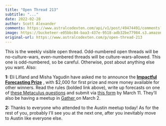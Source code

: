 ```yaml
---
title: "Open Thread 213"
subtitle: "..."
date: 2022-02-28
author: Scott Alexander
comments: https://www.astralcodexten.com/api/v1/post/49474491/comments?&all_comments=true
image: https://bucketeer-e05bbc84-baa3-437e-9518-adb32be77984.s3.amazonaws.com/public/images/2de1c00d-c85d-44fb-b55a-09bbe379fe1e_496x341.png
original-url: https://www.astralcodexten.com/p/open-thread-213
---
```

This is the weekly visible open thread. Odd-numbered open threads will be no-culture-wars, even-numbered threads will be culture-wars-allowed. This one is odd-numbered, so be careful. Otherwise, post about anything else you want. Also:

**1:** Eli Lifland and Misha Yagudin have asked me to announce the **[Impactful Forecasting Prize](https://forum.effectivealtruism.org/posts/HDoMrQFG76QtkdrZJ/impactful-forecasting-prize-for-forecast-writeups-on-curated)** , with $2,000 for first prize and more money available for other winners. Read the rules (bolded link above), write up forecasts on one of [these Metaculus questions](https://airtable.com/shrHrxIsFSTZsfx9F/tblgJ92PeaMKc8Uz0) and submit via [this form](https://forms.gle/Sk1rGLwLAn6Bb8Hd6) by March 11. They’ll also be having a meetup in [Gather ](https://gather.town/app/1bm9YjMhyZV6yOMU/Impactful-Forecasting)on March 2.

**2:** Thanks to everyone who attended to the Austin meetup today! As for the rest of you, probably I’ll see you at the next one, after you inevitably move to Austin like everyone else.
